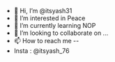 - 👋 Hi, I’m @itsyash31
- 👀 I’m interested in Peace
- 🌱 I’m currently learning NOP
- 💞️ I’m looking to collaborate on ...
- 📫 How to reach me --
- Insta : @itsyash_76

<!---
itsyash31/itsyash31 is a ✨ special ✨ repository because its `README.md` (this file) appears on your GitHub profile.
You can click the Preview link to take a look at your changes.
--->
